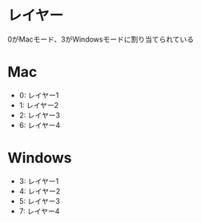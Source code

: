 # レイヤー

0がMacモード、3がWindowsモードに割り当てられている

# Mac

- 0: レイヤー1
- 1: レイヤー2
- 2: レイヤー3
- 6: レイヤー4

# Windows

- 3: レイヤー1
- 4: レイヤー2
- 5: レイヤー3
- 7: レイヤー4